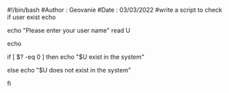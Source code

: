#!/bin/bash
#Author : Geovanie
#Date : 03/03/2022
#write a script to check if user exist
echo

echo "Please enter your user name"
read U

echo

if 
  [ $? -eq 0 ]
then
echo "$U exist in the system"

else
echo "$U does not exist in the system"

fi
